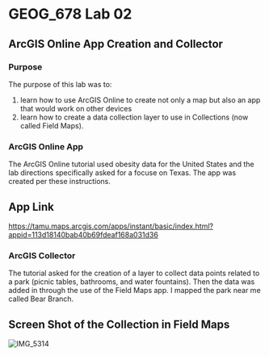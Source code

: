 # GEOG_678 Lab 02

## ArcGIS Online App Creation and Collector

### Purpose
The purpose of this lab was to:
1. learn how to use ArcGIS Online to create not only a map but also an app that would work on other devices
2. learn how to create a data collection layer to use in Collections (now called Field Maps).



### ArcGIS Online App

The ArcGIS Online tutorial used obesity data for the United States and the lab directions specifically asked for a focuse on Texas.  The app was created per these instructions.

## App Link

https://tamu.maps.arcgis.com/apps/instant/basic/index.html?appid=113d18140bab40b69fdeaf168a031d36

### ArcGIS Collector

The tutorial asked for the creation of a layer to collect data points related to a park (picnic tables, bathrooms, and water fountains).  Then the data was added in through the use of the Field Maps app.  I mapped the park near me called Bear Branch.

## Screen Shot of the Collection in Field Maps
![IMG_5314](https://github.com/user-attachments/assets/93ad5bbf-d0a4-4f41-8bd3-4018096b6d49)
